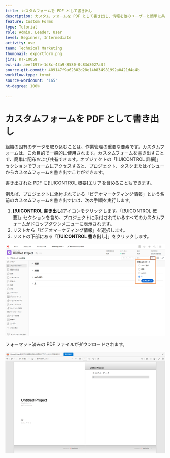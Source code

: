 ```yaml
---
title: カスタムフォームを PDF として書き出し
description: カスタム フォームを PDF として書き出し、情報を他のユーザーと簡単に共有する方法を説明します。
feature: Custom Forms
type: Tutorial
role: Admin, Leader, User
level: Beginner, Intermediate
activity: use
team: Technical Marketing
thumbnail: exportform.png
jira: KT-10059
exl-id: aeef197e-1d8c-43a9-8580-0c83d8027a3f
source-git-commit: 409147f9a62302d28e14b834981992a0421d4e4b
workflow-type: tm+mt
source-wordcount: '165'
ht-degree: 100%

---
```


# カスタムフォームを PDF として書き出し

組織の固有のデータを取り込むことは、作業管理の重要な要素です。カスタムフォームは、この目的で一般的に使用されます。カスタムフォームを書き出すことで、簡単に配布および共有できます。オブジェクトの「[!UICONTROL 詳細]」セクションでフォームにアクセスすると、プロジェクト、タスクまたはイシューからカスタムフォームを書き出すことができます。

書き出された PDF に[!UICONTROL 概要]エリアを含めることもできます。

例えば、プロジェクトに添付されている「ビデオマーケティング情報」という名前のカスタムフォームを書き出すには、次の手順を実行します。

1. **[!UICONTROL 書き出し]**&#x200B;アイコンをクリックします。「[!UICONTROL 概要]」セクションを含め、プロジェクトに添付されているすべてのカスタムフォームがドロップダウンメニューに表示されます。
1. リストから「ビデオマーケティング情報」を選択します。
1. リストの下部にある「**[!UICONTROL 書き出し]**」をクリックします。

![カスタムフォーム書き出しのオプション](assets/custom-forms-export-1.png)

フォーマット済みの PDF ファイルがダウンロードされます。

![書き出されたカスタムフォームのサンプル](assets/custom-forms-export-2.png)
